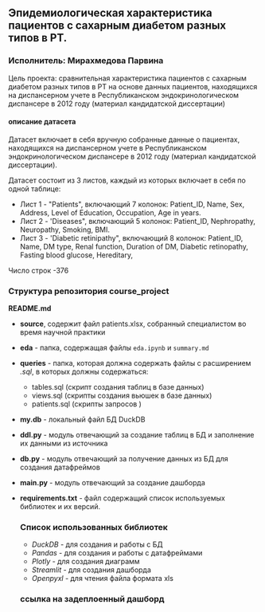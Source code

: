  
  ## Эпидемиологическая характеристика пациентов с сахарным диабетом разных типов в РТ.
  ### Исполнитель: Мирахмедова Парвина 
  Цель проекта: сравнительная характеристика пациентов с сахарным диабетом разных типов в РТ на основе данных пациентов, находящихся на диспансерном учете в Республиканском эндокринологическом диспансере в 2012 году (материал кандидатской диссертации)

  #### описание датасета 
Датасет включает в себя вручную собранные данные о пациентах, находящихся на диспансерном учете в Республиканском эндокринологическом диспансере в 2012 году (материал кандидатской диссертации). 

Датасет состоит из 3 листов, каждый из которых включает в себя по одной таблице:

* Лист 1 - "Patients", включающий 7 колонок: Patient_ID,	Name,	Sex,	Address,	Level of Education,	Occupation,	Age in years.
* Лист 2 - 'Diseases", включающий 5 колонок: Patient_ID,	Nephropathy,	Neuropathy,	Smoking,	BMI.
* Лист 3 - 'Diabetic retinipathy", включающий 8 колонок: Patient_ID,	Name,	DM type,	Renal function,	Duration of DM,	Diabetic retinopathy,	Fasting blood glucose,	Hereditary,

Число строк -376 



  ### Структура репозитория course_project
  **README.md**
* **source**, содержит файл patients.xlsx, собранный специалистом во время научной практики
* **eda** - папка, содержащая файлы `eda.ipynb` и `summary.md`  
* **queries** - папка, которая должна содержать файлы с расширением *.sql*, в которых должны содержаться:  
  * tables.sql (скрипт создания таблиц в базе данных) 
  * views.sql (скрипты создания вьюшек в базе данных)  
  * patients.sql (скрипты запросов )  
* **my.db** - локальный файл БД DuckDB  
* **ddl.py** - модуль отвечающий за создание таблиц в БД и заполнение их данными из источника   
* **db.py** - модуль отвечающий за получение данных из БД для создания датафреймов  
* **main.py** - модуль отвечающий за создание дашборда    
* **requirements.txt** - файл содержащий список используемых библиотек и их версий.  
 

  ### Список использованных библиотек

  * *DuckDB* - для создания и работы с БД  
  * *Pandas* - для создания и работы с датафреймами  
  * *Plotly* - для создания диаграмм  
  * *Streamlit* - для создания дашборда
  * *Openpyxl* - для чтения файла формата xls


  ### ссылка на задеплоенный дашборд  